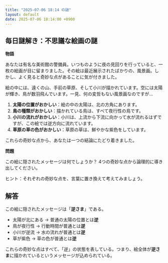```yaml
---
title: "2025-07-06 18:14 の謎"
layout: default
date: 2025-07-06 18:14:00 +0900
---
```

## 毎日謎解き：不思議な絵画の謎

**物語**

あなたは有名な美術館の警備員。いつものように夜の見回りを行っていると、一枚の絵画が目に留まりました。その絵は最近展示されたばかりの、風景画。しかし、よく見ると奇妙な点があることに気が付きました。

絵の中には、遠くの山、手前の草原、そして小川が描かれています。空には太陽が輝き、鳥が数羽飛んでいます。一見、何の変哲もない風景画なのですが…

1.  **太陽の位置がおかしい**：絵の中の太陽は、北の方角にあります。
2.  **鳥の種類がおかしい**：描かれている鳥は、すべて夜行性の鳥です。
3.  **小川の流れがおかしい**：小川は、上流から下流に向かって水が流れるはずですが、この絵では逆方向に流れています。
4.  **草原の草の色がおかしい**：草原の草は、鮮やかな紫色をしています。

これらの奇妙な点から、あなたは一つの結論にたどり着きました。

**問題**

この絵に隠されたメッセージは何でしょうか？ 4つの奇妙な点から論理的に導き出してください。

ヒント：それぞれの奇妙な点を、言葉に置き換えて考えてみましょう。

## 解答

この絵に隠されたメッセージは「**逆さま**」である。

*   太陽が北にある → 普通の太陽の位置とは**逆**
*   鳥が夜行性 → 行動時間が普通とは**逆**
*   小川が逆流 → 水の流れが普通とは**逆**
*   草が紫色 → 草の色が普通とは**逆**

これらの奇妙な点はすべて、「逆」の状態を表している。つまり、絵全体が**逆さま**に描かれているというメッセージが込められている。
